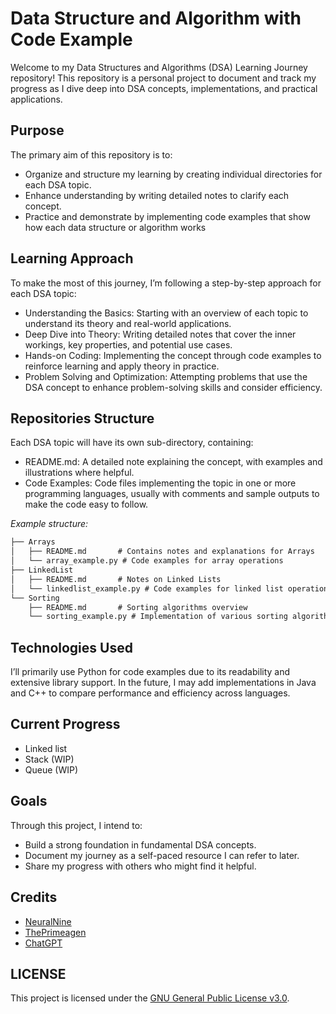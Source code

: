 # Data Structure and Algorithm with Code Example
Welcome to my Data Structures and Algorithms (DSA) Learning Journey repository! This repository is a personal project to document and track my progress as I dive deep into DSA concepts, implementations, and practical applications.

## Purpose
The primary aim of this repository is to:
- Organize and structure my learning by creating individual directories for each DSA topic.
- Enhance understanding by writing detailed notes to clarify each concept.
- Practice and demonstrate by implementing code examples that show how each data structure or algorithm works

## Learning Approach
To make the most of this journey, I’m following a step-by-step approach for each DSA topic:
- Understanding the Basics: Starting with an overview of each topic to understand its theory and real-world applications.
- Deep Dive into Theory: Writing detailed notes that cover the inner workings, key properties, and potential use cases.
- Hands-on Coding: Implementing the concept through code examples to reinforce learning and apply theory in practice.
- Problem Solving and Optimization: Attempting problems that use the DSA concept to enhance problem-solving skills and consider efficiency.

## Repositories Structure
Each DSA topic will have its own sub-directory, containing:
- README.md: A detailed note explaining the concept, with examples and illustrations where helpful.
- Code Examples: Code files implementing the topic in one or more programming languages, usually with comments and sample outputs to make the code easy to follow.

*Example structure:*
```txt
├── Arrays
│   ├── README.md       # Contains notes and explanations for Arrays
│   └── array_example.py # Code examples for array operations
├── LinkedList
│   ├── README.md       # Notes on Linked Lists
│   └── linkedlist_example.py # Code examples for linked list operations
└── Sorting
    ├── README.md       # Sorting algorithms overview
    └── sorting_example.py # Implementation of various sorting algorithms
```

## Technologies Used
I’ll primarily use Python for code examples due to its readability and extensive library support. In the future, I may add implementations in Java and C++ to compare performance and efficiency across languages.

## Current Progress
- Linked list
- Stack (WIP)
- Queue (WIP)

## Goals
Through this project, I intend to:
- Build a strong foundation in fundamental DSA concepts.
- Document my journey as a self-paced resource I can refer to later.
- Share my progress with others who might find it helpful.

## Credits
- [NeuralNine](https://www.youtube.com/@NeuralNine)
- [ThePrimeagen](https://www.youtube.com/c/theprimeagen)
- [ChatGPT](https://chatgpt.com)

## LICENSE
This project is licensed under the [GNU General Public License v3.0](LICENSE).

